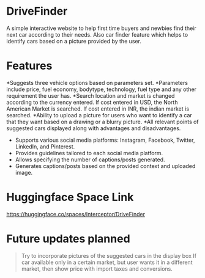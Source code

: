 # DriveFinder
A simple interactive website to help first time buyers and newbies find their next car according to their needs. Also car finder feature which helps to identify cars based on a picture provided by the user.

# Features
*Suggests three vehicle options based on parameters set.
*Parameters include price, fuel economy, bodytype, technology, fuel type and any other requirement the user has.
*Search location and market is changed according to the currency entered. If cost entered in USD, the North American Market is searched. If cost entered in INR, the indian market is searched.
*Ability to upload a picture for users who want to identify a car that they want based on a drawing or a blurry picture.
*All relevant points of suggested cars displayed along with advantages and disadvantages.
- Supports various social media platforms: Instagram, Facebook, Twitter, LinkedIn, and Pinterest.
- Provides guidelines tailored to each social media platform.
- Allows specifying the number of captions/posts generated.
- Generates captions/posts based on the provided context and uploaded image.


# Huggingface Space Link
https://huggingface.co/spaces/Interceptor/DriveFinder

# Future updates planned
>Try to incorporate pictures of the suggested cars in the display box
>If car available only in a certain market, but user wants it in a different market, then show price with import taxes and conversions.
